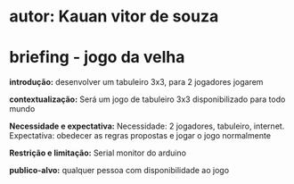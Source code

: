 # autor: **Kauan vitor de souza**


# briefing - jogo da velha

**introdução:**
desenvolver um tabuleiro 3x3, para 2 jogadores jogarem

**contextualização:**
Será um jogo de tabuleiro 3x3 disponibilizado para todo mundo

**Necessidade e expectativa:**
Necessidade: 2 jogadores, tabuleiro, internet.
Expectativa: obedecer as regras propostas e jogar o jogo normalmente

**Restrição e limitação:**
Serial monitor do arduino

**publico-alvo:**
qualquer pessoa com disponibilidade ao jogo
